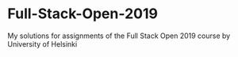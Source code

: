 # Full-Stack-Open-2019
My solutions for assignments of the Full Stack Open 2019 course by University of Helsinki

